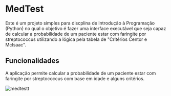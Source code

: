 # **MedTest**

Este é um projeto simples para discplina de Introdução à Programação (Python) no qual o objetivo é fazer uma interface executável que seja capaz de calcular a probabilidade de um paciente estar com faringite por streptococcus utilizando a lógica pela tabela de "Critérios Centor e McIsaac".

## **Funcionalidades**

A aplicação permite calcular a probabilidade de um paciente estar com faringite por streptococcus com base em idade e alguns critérios.


![medtestt](https://github.com/user-attachments/assets/30bccc8e-4853-44eb-9615-17fde9fe916b)
